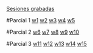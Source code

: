 [Sesiones grabadas](https://drive.google.com/drive/folders/1Wq5tkiwAxPEglXSK5DrVwsUBaa4XeEMD?usp=sharing)


#Parcial 1
[w1](https://docs.google.com/presentation/d/1IjqrA9-IHooXT7hy9bbfQ3eSTmZzrPX1HtjJGTaAqm4/edit?usp=sharing)
[w2](https://docs.google.com/presentation/d/1lzRG0q9kujy8ZyLNcoT2sLq0ZJVQOBeEsfiF74PLCDI/edit?usp=sharing)
[w3](https://docs.google.com/presentation/d/1fuX_PHsM6f2tSqViraKl1j59EKekr4uIwwiIiYOAiQs/edit?usp=sharing)
[w4](https://docs.google.com/presentation/d/1nTyLMF8LmI149pxiooUs-OOBczv5GWqYT5qNT5Q5F8Y/edit?usp=sharing)
[w5](https://docs.google.com/presentation/d/1Wz0uosTGCx55pud2KuQUggcF666y8_SLO-F79LC6hDY/edit?usp=sharing)

#Parcial 2
[w6](https://docs.google.com/presentation/d/1tLjDYmkaPwwyJHrfDPb7Zk-8CbYUC-vtToTm-cnO_YE/edit?usp=sharing)
[w7](https://docs.google.com/presentation/d/14KtJUxwHGjgou1fmZAZBHSbDI3YKaM0B5zCS_FwOeQk/edit?usp=sharing)
[w8](https://docs.google.com/presentation/d/15HHoTxF8nK9hm67Um_33N6qw3JVjJhSTMUrJgeU6S_A/edit?usp=sharing)
[w9](https://docs.google.com/presentation/d/1P1ylYSL9c0aJcO2JxHQxiFecEcw8k9Gw3UHm941oozc/edit?usp=sharing)
[w10](https://docs.google.com/presentation/d/1mKvB72BuCUqDj8LLrB0zOAJUtyImkX52/edit?usp=sharing&ouid=103318994033956699072&rtpof=true&sd=true)

#Parcial 3
[w11]()
[w12]()
[w13]()
[w14]()
[w15]()
